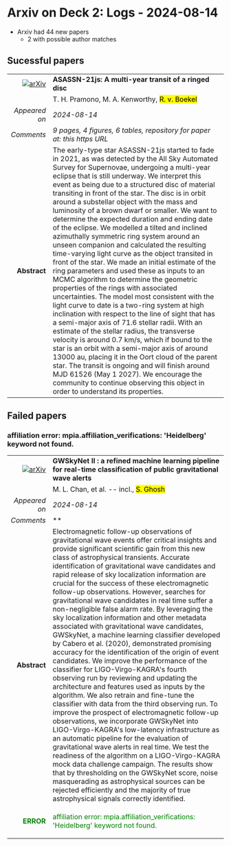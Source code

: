 # Arxiv on Deck 2: Logs - 2024-08-14

* Arxiv had 44 new papers
    * 2 with possible author matches

## Sucessful papers


|||
|---:|:---|
| [![arXiv](https://img.shields.io/badge/arXiv-2408.06744-b31b1b.svg)](https://arxiv.org/abs/2408.06744) | **ASASSN-21js: A multi-year transit of a ringed disc**  |
|| T. H. Pramono, M. A. Kenworthy, <mark>R. v. Boekel</mark> |
|*Appeared on*| *2024-08-14*|
|*Comments*| *9 pages, 4 figures, 6 tables, repository for paper at: this https URL*|
|**Abstract**|            The early-type star ASASSN-21js started to fade in 2021, as was detected by the All Sky Automated Survey for Supernovae, undergoing a multi-year eclipse that is still underway. We interpret this event as being due to a structured disc of material transiting in front of the star. The disc is in orbit around a substellar object with the mass and luminosity of a brown dwarf or smaller. We want to determine the expected duration and ending date of the eclipse. We modelled a tilted and inclined azimuthally symmetric ring system around an unseen companion and calculated the resulting time-varying light curve as the object transited in front of the star. We made an initial estimate of the ring parameters and used these as inputs to an MCMC algorithm to determine the geometric properties of the rings with associated uncertainties. The model most consistent with the light curve to date is a two-ring system at high inclination with respect to the line of sight that has a semi-major axis of 71.6 stellar radii. With an estimate of the stellar radius, the transverse velocity is around 0.7 km/s, which if bound to the star is an orbit with a semi-major axis of around 13000 au, placing it in the Oort cloud of the parent star. The transit is ongoing and will finish around MJD 61526 (May 1 2027). We encourage the community to continue observing this object in order to understand its properties.         |

## Failed papers

### affiliation error: mpia.affiliation_verifications: 'Heidelberg' keyword not found. 


|||
|---:|:---|
| [![arXiv](https://img.shields.io/badge/arXiv-2408.06491-b31b1b.svg)](https://arxiv.org/abs/2408.06491) | **GWSkyNet II : a refined machine learning pipeline for real-time classification of public gravitational wave alerts**  |
|| M. L. Chan, et al. -- incl., <mark>S. Ghosh</mark> |
|*Appeared on*| *2024-08-14*|
|*Comments*| **|
|**Abstract**|            Electromagnetic follow-up observations of gravitational wave events offer critical insights and provide significant scientific gain from this new class of astrophysical transients. Accurate identification of gravitational wave candidates and rapid release of sky localization information are crucial for the success of these electromagnetic follow-up observations. However, searches for gravitational wave candidates in real time suffer a non-negligible false alarm rate. By leveraging the sky localization information and other metadata associated with gravitational wave candidates, GWSkyNet, a machine learning classifier developed by Cabero et al. (2020), demonstrated promising accuracy for the identification of the origin of event candidates. We improve the performance of the classifier for LIGO-Virgo-KAGRA's fourth observing run by reviewing and updating the architecture and features used as inputs by the algorithm. We also retrain and fine-tune the classifier with data from the third observing run. To improve the prospect of electromagnetic follow-up observations, we incorporate GWSkyNet into LIGO-Virgo-KAGRA's low-latency infrastructure as an automatic pipeline for the evaluation of gravitational wave alerts in real time. We test the readiness of the algorithm on a LIGO-Virgo-KAGRA mock data challenge campaign. The results show that by thresholding on the GWSkyNet score, noise masquerading as astrophysical sources can be rejected efficiently and the majority of true astrophysical signals correctly identified.         |
|<p style="color:green"> **ERROR** </p>| <p style="color:green">affiliation error: mpia.affiliation_verifications: 'Heidelberg' keyword not found.</p> |

